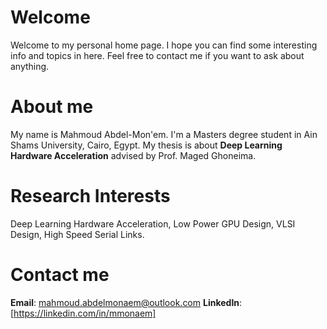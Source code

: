 # Welcome
Welcome to my personal home page. I hope you can find some interesting info and topics in here. Feel free to contact me if you want to ask about anything.
# About me
My name is Mahmoud Abdel-Mon'em. I'm a Masters degree student in Ain Shams University, Cairo, Egypt. My thesis is about **Deep Learning Hardware Acceleration** advised by Prof. Maged Ghoneima.
# Research Interests
Deep Learning Hardware Acceleration, Low Power GPU Design, VLSI Design, High Speed Serial Links.
# Contact me
**Email**: mahmoud.abdelmonaem@outlook.com
**LinkedIn**: [https://linkedin.com/in/mmonaem]
